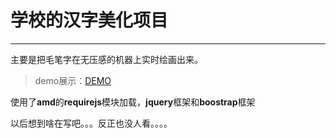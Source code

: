 # 学校的汉字美化项目

***

主要是把毛笔字在无压感的机器上实时绘画出来。

>demo展示：[DEMO](http://weiweicat333.github.io/phoneWrite/)

使用了**amd**的**requirejs**模块加载，**jquery**框架和**boostrap**框架

以后想到啥在写吧。。。反正也没人看。。。。

